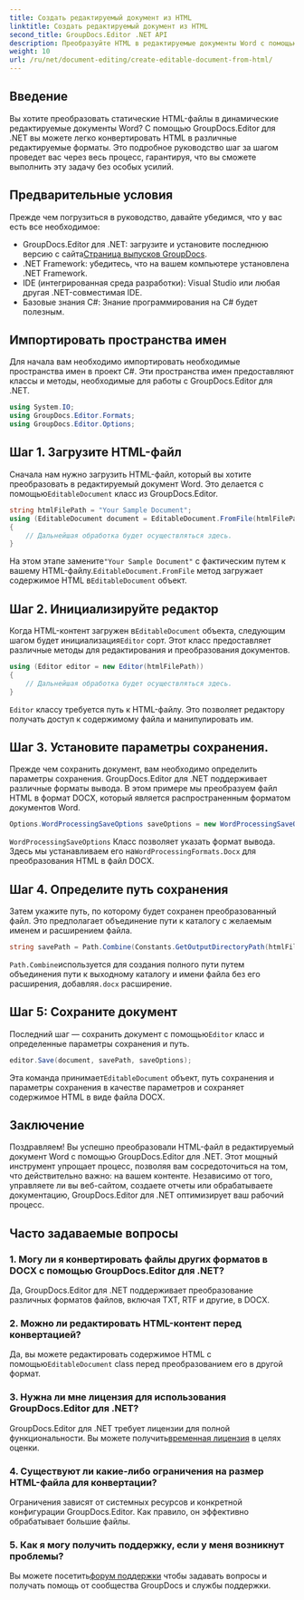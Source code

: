 ```yaml
---
title: Создать редактируемый документ из HTML
linktitle: Создать редактируемый документ из HTML
second_title: GroupDocs.Editor .NET API
description: Преобразуйте HTML в редактируемые документы Word с помощью GroupDocs.Editor для .NET с помощью этого пошагового руководства. Идеально подходит для оптимизации рабочего процесса управления документами.
weight: 10
url: /ru/net/document-editing/create-editable-document-from-html/
---
```

## Введение
Вы хотите преобразовать статические HTML-файлы в динамические редактируемые документы Word? С помощью GroupDocs.Editor для .NET вы можете легко конвертировать HTML в различные редактируемые форматы. Это подробное руководство шаг за шагом проведет вас через весь процесс, гарантируя, что вы сможете выполнить эту задачу без особых усилий.
## Предварительные условия
Прежде чем погрузиться в руководство, давайте убедимся, что у вас есть все необходимое:
-  GroupDocs.Editor для .NET: загрузите и установите последнюю версию с сайта[Страница выпусков GroupDocs](https://releases.groupdocs.com/editor/net/).
- .NET Framework: убедитесь, что на вашем компьютере установлена .NET Framework.
- IDE (интегрированная среда разработки): Visual Studio или любая другая .NET-совместимая IDE.
- Базовые знания C#: Знание программирования на C# будет полезным.
## Импортировать пространства имен
Для начала вам необходимо импортировать необходимые пространства имен в проект C#. Эти пространства имен предоставляют классы и методы, необходимые для работы с GroupDocs.Editor для .NET.
```csharp
using System.IO;
using GroupDocs.Editor.Formats;
using GroupDocs.Editor.Options;
```
## Шаг 1. Загрузите HTML-файл
 Сначала нам нужно загрузить HTML-файл, который вы хотите преобразовать в редактируемый документ Word. Это делается с помощью`EditableDocument` класс из GroupDocs.Editor.

```csharp
string htmlFilePath = "Your Sample Document";
using (EditableDocument document = EditableDocument.FromFile(htmlFilePath, null))
{
    // Дальнейшая обработка будет осуществляться здесь.
}
```
 На этом этапе замените`"Your Sample Document"` с фактическим путем к вашему HTML-файлу.`EditableDocument.FromFile` метод загружает содержимое HTML в`EditableDocument` объект.
## Шаг 2. Инициализируйте редактор
 Когда HTML-контент загружен в`EditableDocument` объекта, следующим шагом будет инициализация`Editor` сорт. Этот класс предоставляет различные методы для редактирования и преобразования документов.

```csharp
using (Editor editor = new Editor(htmlFilePath))
{
    // Дальнейшая обработка будет осуществляться здесь.
}
```
`Editor` классу требуется путь к HTML-файлу. Это позволяет редактору получать доступ к содержимому файла и манипулировать им.
## Шаг 3. Установите параметры сохранения.
Прежде чем сохранить документ, вам необходимо определить параметры сохранения. GroupDocs.Editor для .NET поддерживает различные форматы вывода. В этом примере мы преобразуем файл HTML в формат DOCX, который является распространенным форматом документов Word.

```csharp
Options.WordProcessingSaveOptions saveOptions = new WordProcessingSaveOptions(WordProcessingFormats.Docx);
```
`WordProcessingSaveOptions` Класс позволяет указать формат вывода. Здесь мы устанавливаем его на`WordProcessingFormats.Docx` для преобразования HTML в файл DOCX.
## Шаг 4. Определите путь сохранения
Затем укажите путь, по которому будет сохранен преобразованный файл. Это предполагает объединение пути к каталогу с желаемым именем и расширением файла.

```csharp
string savePath = Path.Combine(Constants.GetOutputDirectoryPath(htmlFilePath), Path.GetFileNameWithoutExtension(htmlFilePath) + ".docx");
```
`Path.Combine`используется для создания полного пути путем объединения пути к выходному каталогу и имени файла без его расширения, добавляя`.docx` расширение.
## Шаг 5: Сохраните документ
 Последний шаг — сохранить документ с помощью`Editor` класс и определенные параметры сохранения и путь.

```csharp
editor.Save(document, savePath, saveOptions);
```
 Эта команда принимает`EditableDocument` объект, путь сохранения и параметры сохранения в качестве параметров и сохраняет содержимое HTML в виде файла DOCX.
## Заключение
Поздравляем! Вы успешно преобразовали HTML-файл в редактируемый документ Word с помощью GroupDocs.Editor для .NET. Этот мощный инструмент упрощает процесс, позволяя вам сосредоточиться на том, что действительно важно: на вашем контенте. Независимо от того, управляете ли вы веб-сайтом, создаете отчеты или обрабатываете документацию, GroupDocs.Editor для .NET оптимизирует ваш рабочий процесс.
## Часто задаваемые вопросы
### 1. Могу ли я конвертировать файлы других форматов в DOCX с помощью GroupDocs.Editor для .NET?
Да, GroupDocs.Editor для .NET поддерживает преобразование различных форматов файлов, включая TXT, RTF и другие, в DOCX.
### 2. Можно ли редактировать HTML-контент перед конвертацией?
 Да, вы можете редактировать содержимое HTML с помощью`EditableDocument` class перед преобразованием его в другой формат.
### 3. Нужна ли мне лицензия для использования GroupDocs.Editor для .NET?
 GroupDocs.Editor для .NET требует лицензии для полной функциональности. Вы можете получить[временная лицензия](https://purchase.groupdocs.com/temporary-license/) в целях оценки.
### 4. Существуют ли какие-либо ограничения на размер HTML-файла для конвертации?
Ограничения зависят от системных ресурсов и конкретной конфигурации GroupDocs.Editor. Как правило, он эффективно обрабатывает большие файлы.
### 5. Как я могу получить поддержку, если у меня возникнут проблемы?
 Вы можете посетить[форум поддержки](https://forum.groupdocs.com/c/editor/20) чтобы задавать вопросы и получать помощь от сообщества GroupDocs и службы поддержки.
